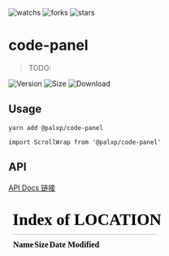 ![watchs](https://img.shields.io/github/watchers/palxiao/front-end-arsenal?style=social) ![forks](https://img.shields.io/github/forks/palxiao/front-end-arsenal?style=social) ![stars](https://img.shields.io/github/stars/palxiao/front-end-arsenal?style=social)
  
  # code-panel

  > TODO: 
  
  ![Version](https://img.shields.io/npm/v/@palxp/code-panel) ![Size](https://img.shields.io/bundlephobia/min/@palxp/code-panel?color=%2344cc88) ![Download](https://img.shields.io/npm/dm/@palxp/code-panel)
  
  ## Usage
  
  ```
  yarn add @palxp/code-panel
  
  import ScrollWrap from '@palxp/code-panel'
  ```
  
  ## API
  [API Docs 链接](/#/docs)
  <iframe src="/#/docs/code-panel/index?preview=true" frameborder="0"></iframe>
  